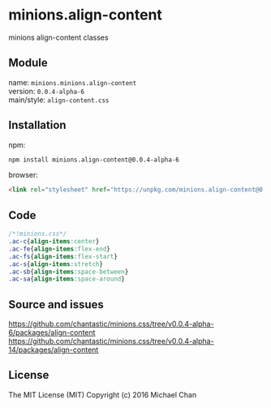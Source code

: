 # minions.align-content
minions align-content classes

## Module
name: `minions.minions.align-content`  
version: `0.0.4-alpha-6`  
main/style: `align-content.css`  

## Installation
npm:
```bash
npm install minions.align-content@0.0.4-alpha-6
```

browser:
```html
<link rel="stylesheet" href="https://unpkg.com/minions.align-content@0.0.4-alpha-6" />
```

## Code
```css
/*!minions.css*/
.ac-c{align-items:center}
.ac-fe{align-items:flex-end}
.ac-fs{align-items:flex-start}
.ac-s{align-items:stretch}
.ac-sb{align-items:space-between}
.ac-sa{align-items:space-around}

```

## Source and issues

https://github.com/chantastic/minions.css/tree/v0.0.4-alpha-6/packages/align-content
https://github.com/chantastic/minions.css/tree/v0.0.4-alpha-14/packages/align-content

## License

The MIT License (MIT)
Copyright (c) 2016 Michael Chan